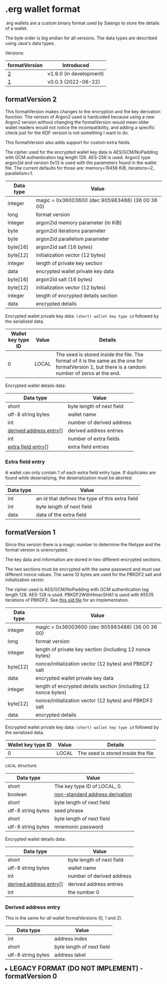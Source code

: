 # .erg wallet format

.erg wallets are a custom binary format used by Satergo to store the details of a wallet.

The byte order is big endian for all versions. The data types are described using Java's data types.

Versions:

| formatVersion         | Introduced              |
|-----------------------|-------------------------|
| [2](#formatversion-2) | v1.9.0 (in development) |
| [1](#formatversion-1) | v0.0.3 (2022-06-22)     |

## formatVersion 2
This formatVersion makes changes to the encryption and the key derivation function. The version of Argon2 used is hardcoded because using a new Argon2 version without changing the formatVersion would mean older wallet readers would not notice the incompatibility, and adding a specific check just for the KDF version is not something I want to do.

This formatVersion also adds support for custom extra fields.

The cipher used for the encrypted wallet key data is AES/GCM/NoPadding with GCM authentication tag length 128. AES-256 is used. Argon2 type argon2id and version 0x13 is used with the parameters found in the wallet file. The current defaults for those are: memory=19456 KiB, iterations=2, parallelism=1.

| Data type | Value                                            |
|-----------|--------------------------------------------------|
| integer   | magic = 0x36003600 (dec 905983488) (36 00 36 00) |
| long      | format version                                   |
| integer   | argon2id memory parameter (in KiB)               |
| byte      | argon2id iterations parameter                    |
| byte      | argon2id parallelism parameter                   |
| byte[16]  | argon2id salt (16 bytes)                         |
| byte[12]  | initialization vector (12 bytes)                 |
| integer   | length of private key section                    |
| data      | encrypted wallet private key data                |
| byte[16]  | argon2id salt (16 bytes)                         |
| byte[12]  | initialization vector (12 bytes)                 |
| integer   | length of encrypted details section              |
| data      | encrypted details                                |

Encrypted wallet private key data: `(short) wallet key type id` followed by the serialized data.

| Wallet key type ID | Value | Details                                                                                                                                            |
|--------------------|-------|----------------------------------------------------------------------------------------------------------------------------------------------------|
| 0                  | LOCAL | The seed is stored inside the file. The format of it is the same as the one for formatVersion 1, but there is a random number of zeros at the end. |

Encrypted wallet details data:

| Data type                                         | Value                      |
|---------------------------------------------------|----------------------------|
| short                                             | byte length of next field  |
| utf-8 string bytes                                | wallet name                |
| int                                               | number of derived address  |
| [derived address entry](#derived-address-entry)[] | derived address entries    |
| int                                               | number of extra fields     |
| [extra field entry](#extra-field-entry)[]         | extra field entries        |

### Extra field entry
A wallet can only contain 1 of each extra field entry type. If duplicates are found while deserializing, the deserialization must be aborted.

| Data type | Value                                           |
|-----------|-------------------------------------------------|
| int       | an id that defines the type of this extra field |
| int       | byte length of next field                       |
| data      | data of the extra field                         |

## formatVersion 1
Since this version there is a magic number to determine the filetype and the format version is unencrypted.

The key data and information are stored in two different encrypted sections.

The two sections must be encrypted with the same password and must use different nonce values. The same 12 bytes are used for the PBKDF2 salt and initialization vector.

The cipher used is AES/GCM/NoPadding with GCM authentication tag length 128. AES-128 is used. PBKDF2WithHmacSHA1 is used with 65535 iterations of PBKDF2. See [this old file](https://github.com/Satergo/Satergo/blob/v1.8.0/src/main/java/com/satergo/extra/AESEncryption.java) for an implementation.

| Data type | Value                                                          |
|-----------|----------------------------------------------------------------|
| integer   | magic = 0x36003600 (dec 905983488) (36 00 36 00)               |
| long      | format version                                                 |
| integer   | length of private key section (including 12 nonce bytes)       |
| byte[12]  | nonce/initialization vector (12 bytes) and PBKDF2 salt         |
| data      | encrypted wallet private key data                              |
| integer   | length of encrypted details section (including 12 nonce bytes) |
| byte[12]  | nonce/initialization vector (12 bytes) and PBKDF2 salt         |
| data      | encrypted details                                              |

Encrypted wallet private key data: `(short) wallet key type id` followed by the serialized data.

| Wallet key type ID | Value | Details                            |
|--------------------|-------|------------------------------------|
| 0                  | LOCAL | The seed is stored inside the file |

`LOCAL` structure:

| Data type          | Value                                                                               |
|--------------------|-------------------------------------------------------------------------------------|
| short              | The key type ID of LOCAL, 0.                                                        |
| boolean            | [non-standard address derivation](https://github.com/ergoplatform/ergo/issues/1627) |
| short              | byte length of next field                                                           |
| utf-8 string bytes | seed phrase                                                                         |
| short              | byte length of next field                                                           |
| utf-8 string bytes | mnemonic password                                                                   |

Encrypted wallet details data:

| Data type                                         | Value                     |
|---------------------------------------------------|---------------------------|
| short                                             | byte length of next field |
| utf-8 string bytes                                | wallet name               |
| int                                               | number of derived address |
| [derived address entry](#derived-address-entry)[] | derived address entries   |
| int                                               | the number 0              |

### Derived address entry
This is the same for all wallet formatVersions (0, 1 and 2).

| Data type          | Value                     |
|--------------------|---------------------------|
| int                | address index             |
| short              | byte length of next field |
| utf-8 string bytes | address label             |

<details>
	<summary><h2 style="display: inline;">LEGACY FORMAT (DO NOT IMPLEMENT) - formatVersion 0</h2></summary>

**This version should not be implemented.**

**Note: This version contains an unnecessary header. To get to the data, skip 6 bytes.**

Encrypted data: (everything is encrypted in this version, even the version number)

The cipher used is the same as the one used in formatVersion 1.

| Data type                                         | Value                     |
|---------------------------------------------------|---------------------------|
| short                                             | (-21267, skip)            |
| short                                             | (5, skip)                 |
| short                                             | (skip)                    |
| long                                              | format version            |
| short                                             | byte length of next field |
| utf-8 string bytes                                | wallet name               |
| short                                             | byte length of next field |
| utf-8 string bytes                                | seed phrase               |
| short                                             | byte length of next field |
| utf-8 string bytes                                | mnemonic password         |
| int                                               | number of derived address |
| [derived address entry](#derived-address-entry)[] | derived address entries   |
| int                                               | the number 0              |

</details>